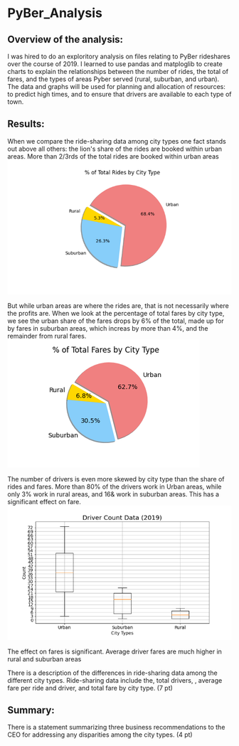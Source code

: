 # PyBer_Analysis

## Overview of the analysis:
I was hired to do an exploritory analysis on files relating to PyBer rideshares over the course of 2019. I learned to use pandas and matploglib to create charts to explain the relationships between the number of rides, the total of fares, and the types of areas Pyber served (rural, suburban, and urban). The data and graphs will be used for planning and allocation of resources: to predict high times, and to ensure that drivers are available to each type of town.

## Results:
When we compare the ride-sharing data among city types one fact stands out above all others: the lion's share of the rides are booked within urban areas. More than 2/3rds of the total rides are booked within urban areas![Figure 6](https://github.com/JDittes/PyBer_Analysis/blob/main/Fig6.png)

But while urban areas are where the rides are, that is not necessarily where the profits are. When we look at the percentage of total fares by city type, we see the urban share of the fares drops by 6% of the total, made up for by fares in suburban areas, which increas by more than 4%, and the remainder from rural fares.![Figure 5](https://github.com/JDittes/PyBer_Analysis/blob/main/Fig5.png)

The number of drivers is even more skewed by city type than the share of rides and fares. More than 80% of the drivers work in Urban areas, while only 3% work in rural areas, and 16& work in suburban areas. This has a significant effect on fare.![Figure 6](https://github.com/JDittes/PyBer_Analysis/blob/main/Fig4.png)

The effect on fares is significant. Average driver fares are much higher in rural and suburban areas

There is a description of the differences in ride-sharing data among the different city types. Ride-sharing data include the, total drivers, , average fare per ride and driver, and total fare by city type. (7 pt)
## Summary:

There is a statement summarizing three business recommendations to the CEO for addressing any disparities among the city types. (4 pt)
